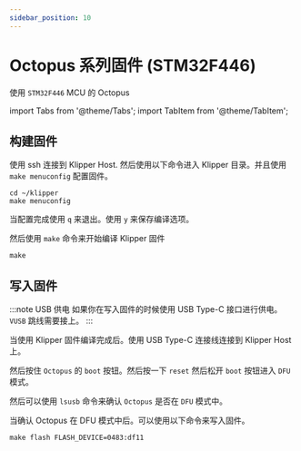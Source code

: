 ```yaml
---
sidebar_position: 10
---
```


# Octopus 系列固件 (STM32F446)

使用 `STM32F446` MCU 的 Octopus 

<!-- import lib start -->

import Tabs from '@theme/Tabs';
import TabItem from '@theme/TabItem';

<!-- import lib end -->

## 构建固件

使用 ssh 连接到 Klipper Host. 然后使用以下命令进入 Klipper 目录。并且使用 `make menuconfig` 配置固件。

``` shell
cd ~/klipper
make menuconfig 
```

<!-- <Tabs groupId="octopus-make-connect">
    <TabItem value="bridge" label="CAN 桥接固件" default>
        按照以下选项构建使用 `STM32F446` 为 `MCU` 的 `Octopus` CAN 桥接固件
        <img
            src={require('./img/octopus-f446-make-bridge.png').default}
            alt="octopus with h723 bridge"
        />
    </TabItem>
    <TabItem value="usb" label="USB 串口固件">
        按照以下选项构建使用 `STM32F446` 为 `MCU` 的 `Octopus` USB 串口固件
        <img
            src={require('./img/octopus-f446-make-usb.png').default}
            alt="octopus with h723 usb"
        />
    </TabItem>
</Tabs> -->

当配置完成使用 `q` 来退出。使用 `y` 来保存编译选项。

然后使用 `make` 命令来开始编译 Klipper 固件

``` shell
make
```

## 写入固件

:::note USB 供电
如果你在写入固件的时候使用 USB Type-C 接口进行供电。`VUSB` 跳线需要接上。
:::

当使用 Klipper 固件编译完成后。使用 USB Type-C 连接线连接到 Klipper Host 上。

然后按住 `Octopus` 的 `boot` 按钮。然后按一下 `reset` 然后松开 `boot` 按钮进入 `DFU` 模式。

然后可以使用 `lsusb` 命令来确认 `Octopus` 是否在 `DFU` 模式中。

当确认 Octopus 在 DFU 模式中后。可以使用以下命令来写入固件。

``` shell
make flash FLASH_DEVICE=0483:df11
```
